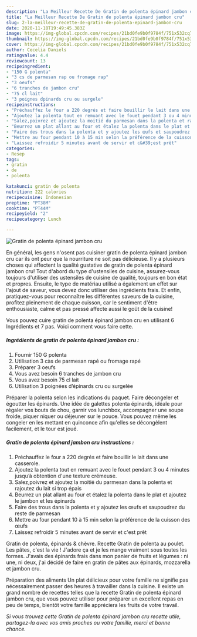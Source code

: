 ```yaml
---
description: "La Meilleur Recette De Gratin de polenta épinard jambon cru"
title: "La Meilleur Recette De Gratin de polenta épinard jambon cru"
slug: 2-la-meilleur-recette-de-gratin-de-polenta-epinard-jambon-cru
date: 2020-11-18T19:49:45.383Z
image: https://img-global.cpcdn.com/recipes/21bd0fe9b0f9784f/751x532cq70/gratin-de-polenta-epinard-jambon-cru-photo-principale-de-la-recette.jpg
thumbnail: https://img-global.cpcdn.com/recipes/21bd0fe9b0f9784f/751x532cq70/gratin-de-polenta-epinard-jambon-cru-photo-principale-de-la-recette.jpg
cover: https://img-global.cpcdn.com/recipes/21bd0fe9b0f9784f/751x532cq70/gratin-de-polenta-epinard-jambon-cru-photo-principale-de-la-recette.jpg
author: Cecelia Daniels
ratingvalue: 4.4
reviewcount: 13
recipeingredient:
- "150 G polenta"
- "3 cs de parmesan rap ou fromage rap"
- "3 oeufs"
- "6 tranches de jambon cru"
- "75 cl lait"
- "3 poignes dpinards cru ou surgele"
recipeinstructions:
- "Préchauffez le four a 220 degrés et faire bouillir le lait dans une casserole."
- "Ajoutez la polenta tout en remuant avec le fouet pendant 3 ou 4 minutes jusqu’à obtention d&#39;une texture crémeuse."
- "Salez,poivrez et ajoutez la moitié du parmesan dans la polenta et rajoutez du lait si trop épais"
- "Beurrez un plat allant au four et étalez la polenta dans le plat et ajoutez le jambon et les épinards"
- "Faire des trous dans la polenta et y ajoutez les œufs et saupoudrez du reste de parmesan"
- "Mettre au four pendant 10 à 15 min selon la préférence de la cuisson des œufs"
- "Laissez refroidir 5 minutes avant de servir et c&#39;est prêt"
categories:
- Resep
tags:
- gratin
- de
- polenta

katakunci: gratin de polenta 
nutrition: 222 calories
recipecuisine: Indonesian
preptime: "PT38M"
cooktime: "PT44M"
recipeyield: "2"
recipecategory: Lunch

---
```



![Gratin de polenta épinard jambon cru](https://img-global.cpcdn.com/recipes/21bd0fe9b0f9784f/751x532cq70/gratin-de-polenta-epinard-jambon-cru-photo-principale-de-la-recette.jpg)

En général, les gens n'osent pas cuisiner gratin de polenta épinard jambon cru car ils ont peur que la nourriture ne soit pas délicieuse. Il y a plusieurs choses qui affectent la qualité gustative de gratin de polenta épinard jambon cru! Tout d'abord du type d'ustensiles de cuisine, assurez-vous toujours d'utiliser des ustensiles de cuisine de qualité, toujours en bon état et propres. Ensuite, le type de matériau utilisé a également un effet sur l'ajout de saveur, vous devez donc utiliser des ingrédients frais. Et enfin, pratiquez-vous pour reconnaître les différentes saveurs de la cuisine, profitez pleinement de chaque cuisson, car le sentiment d'être enthousiaste, calme et pas pressé affecte aussi le goût de la cuisine!

<!--inarticleads1-->

Vous pouvez cuire gratin de polenta épinard jambon cru en utilisant 6 Ingrédients et 7 pas. Voici comment vous faire cette.

##### Ingrédients de gratin de polenta épinard jambon cru :

1. Fournir 150 G polenta
1. Utilisation 3 càs de parmesan rapé ou fromage rapé
1. Préparer 3 oeufs
1. Vous avez besoin 6 tranches de jambon cru
1. Vous avez besoin 75 cl lait
1. Utilisation 3 poignées d’épinards cru ou surgelée


Préparer la polenta selon les indications du paquet. Faire décongeler et égoutter les épinards. Une idée de galettes polenta épinards, idéale pour régaler vos bouts de chou, garnir vos lunchbox, accompagner une soupe froide, piquer niquer ou déjeuner sur le pouce. Vous pouvez même les congeler en les mettant en quinconce afin qu&#39;elles se décongèlent facilement, et le tour est joué. 

<!--inarticleads2-->

##### Gratin de polenta épinard jambon cru instructions :

1. Préchauffez le four a 220 degrés et faire bouillir le lait dans une casserole.
1. Ajoutez la polenta tout en remuant avec le fouet pendant 3 ou 4 minutes jusqu’à obtention d&#39;une texture crémeuse.
1. Salez,poivrez et ajoutez la moitié du parmesan dans la polenta et rajoutez du lait si trop épais
1. Beurrez un plat allant au four et étalez la polenta dans le plat et ajoutez le jambon et les épinards
1. Faire des trous dans la polenta et y ajoutez les œufs et saupoudrez du reste de parmesan
1. Mettre au four pendant 10 à 15 min selon la préférence de la cuisson des œufs
1. Laissez refroidir 5 minutes avant de servir et c&#39;est prêt


Gratin de polenta, épinards &amp; chèvre. Recette Gratin de polenta au poulet. Les pâtes, c&#39;est la vie ! J&#39;adore ça et je les mange vraiment sous toutes les formes. J&#39;avais des épinards frais dans mon panier de fruits et légumes : ni une, ni deux, j&#39;ai décidé de faire en gratin de pâtes aux épinards, mozzarella et jambon cru. 

<!--inarticleads1-->

<p>
Préparation des aliments Un plat délicieux pour votre famille ne signifie pas nécessairement passer des heures à travailler dans la cuisine. Il existe un grand nombre de recettes telles que la recette Gratin de polenta épinard jambon cru, que vous pouvez utiliser pour préparer un excellent repas en peu de temps, bientôt votre famille appréciera les fruits de votre travail.
</p>

<p>
<i>Si vous trouvez cette Gratin de polenta épinard jambon cru recette utile, partagez-la avec vos amis proches ou votre famille, merci et bonne chance.</i>
</p>
